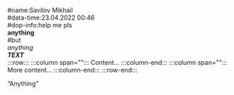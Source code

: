 #name:Savilov Mikhail<br>
#data-time:23.04.2022 00:46<br>
#dop-info:help me pls<br>
**anything**<br>
#but<br>
*anything*<br>
***TEXT***<br>
:::row:::
   :::column span="":::
      Content...
   :::column-end:::
   :::column span="":::
      More content...
   :::column-end:::
:::row-end:::
<!---Comment--->
&#8220;Anything&#8221;
